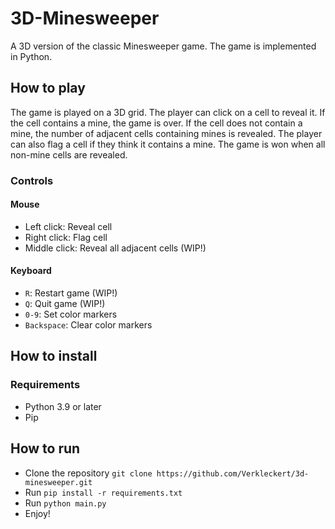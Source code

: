 # 3D-Minesweeper

A 3D version of the classic Minesweeper game. The game is implemented in Python.

## How to play

The game is played on a 3D grid. The player can click on a cell to reveal it. If the cell contains a mine, the game is over. If the cell does not contain a mine, the number of adjacent cells containing mines is revealed. The player can also flag a cell if they think it contains a mine. The game is won when all non-mine cells are revealed.

### Controls

#### Mouse
- Left click: Reveal cell
- Right click: Flag cell
- Middle click: Reveal all adjacent cells (WIP!)

#### Keyboard
- `R`: Restart game (WIP!)
- `Q`: Quit game (WIP!)
- `0-9`: Set color markers
- `Backspace`: Clear color markers

## How to install

### Requirements
- Python 3.9 or later
- Pip

## How to run
- Clone the repository `git clone https://github.com/Verkleckert/3d-minesweeper.git`
- Run `pip install -r requirements.txt`
- Run `python main.py`
- Enjoy!